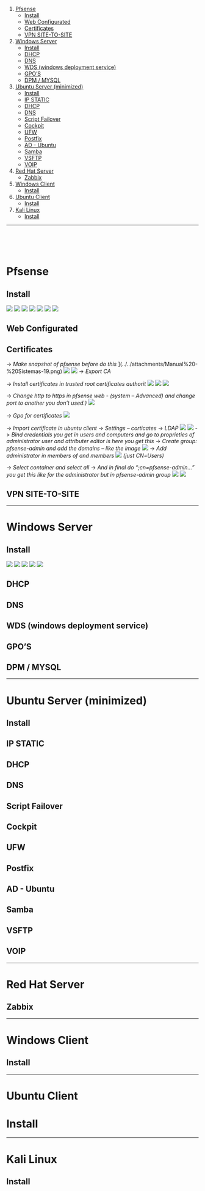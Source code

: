 1. [Pfsense](#Pfsense)
	- [Install](#Install)
	- [Web Configurated](Manual%20-%20Sistemas.md#Web%20Configurated)
	- [Certificates](#Certificates)
	- [VPN SITE-TO-SITE](#VPN%20SITE-TO-SITE)
2. [Windows Server](#Windows%20Server)
	- [Install](#Install)
	- [DHCP](#DHCP)
	- [DNS](#DNS)
	- [WDS (windows deployment service)](#WDS%20(windows%20deployment%20service))
	- [GPO’S](#GPO’S)
	- [DPM / MYSQL](#DPM%20/%20MYSQL)
3. [Ubuntu Server (minimized)](#Ubuntu%20Server%20(minimized))
	- [Install](#Install)
	- [IP STATIC](#IP%20STATIC)
	- [DHCP](#DHCP)
	- [DNS](#DNS)
	- [Script Failover](#Script%20Failover)
	- [Cockpit](#Cockpit)
	- [UFW](#UFW)
	- [Postfix](#Postfix)
	- [AD - Ubuntu](#AD%20-%20Ubuntu)
	- [Samba](#Samba)
	- [VSFTP](#VSFTP)
	- [VOIP](#VOIP)
4. [Red Hat Server](#Red%20Hat%20Server)
	- [Zabbix](#Zabbix)
5. [Windows Client](#Windows%20Client)
	- [Install](#Install)
6. [Ubuntu Client](#Ubuntu%20Client)
	- [Install](#Install)
7. [Kali Linux](#Kali%20Linux)
	- [Install](#Install)
---
<br>
<br>
<br>


# Pfsense 
## Install
![](../../attachments/1%20-%20Pfsense%20Installation.png)
![](../../attachments/Untitled.png)
![](../../attachments/Untitled-1.png)
![](../../attachments/Manual%20-%20Sistemas.png)
![](../../attachments/Manual%20-%20Sistemas-1.png)
![](../../attachments/Manual%20-%20Sistemas-2.png)
![](../../attachments/Manual%20-%20Sistemas-3.png)



## Web Configurated

## Certificates
-> _Make snapshot of pfsense before do this_
](../../attachments/Manual%20-%20Sistemas-19.png)
![](../../attachments/Manual%20-%20Sistemas-20.png)
![](../../attachments/Manual%20-%20Sistemas-21.png)
-> _Export CA_

-> _Install certificates in trusted root certificates authorit_
![](../../attachments/Manual%20-%20Sistemas-35.png)
![](../../attachments/Manual%20-%20Sistemas-36.png)
![](../../attachments/Manual%20-%20Sistemas-37.png)

-> _Change http to https in pfsense web - (system – Advanced) and change port to another you don’t used.)_
![](../../attachments/Manual%20-%20Sistemas-38.png)

-> _Gpo for certificates_
![](../../attachments/Manual%20-%20Sistemas-34.png)

-> _Import certificate in ubuntu client_
-> _Settings – corticates_
-> _LDAP_
![](../../attachments/Manual%20-%20Sistemas-23.png)
![](../../attachments/Manual%20-%20Sistemas-24.png)
-> _Bind credentials you get in users and computers and go to proprieties of administrator user and attributer editor is here you get this_
-> _Create group: pfsense-admin and add the domains – like the image_
![](../../attachments/Manual%20-%20Sistemas-25.png)
-> _Add administrator in members of and members_
![](../../attachments/Manual%20-%20Sistemas-26.png)
_(just CN=Users)_

-> _Select container and select all_
-> _And in final do “;cn=pfsense-admin…” you get this like for the administrator but in pfsense-admin group_
![](../../attachments/Manual%20-%20Sistemas-27.png)
![](../../attachments/Manual%20-%20Sistemas-28.png)
## VPN SITE-TO-SITE


---
# Windows Server
## Install
![](../../attachments/Manual%20-%20Sistemas-29.png)
![](../../attachments/Manual%20-%20Sistemas-30.png)
![](../../attachments/Manual%20-%20Sistemas-31.png)
![](../../attachments/Manual%20-%20Sistemas-32.png)
![](../../attachments/Manual%20-%20Sistemas-33.png)

## DHCP
## DNS
## WDS (windows deployment service)
## GPO’S
## DPM / MYSQL

---
# Ubuntu Server (minimized)
## Install
## IP STATIC
## DHCP
## DNS
## Script Failover
## Cockpit
## UFW
## Postfix
## AD - Ubuntu
## Samba
## VSFTP
## VOIP

---
# Red Hat Server
## Zabbix

---
# Windows Client
## Install

---
# Ubuntu Client
# Install

---
# Kali Linux
## Install